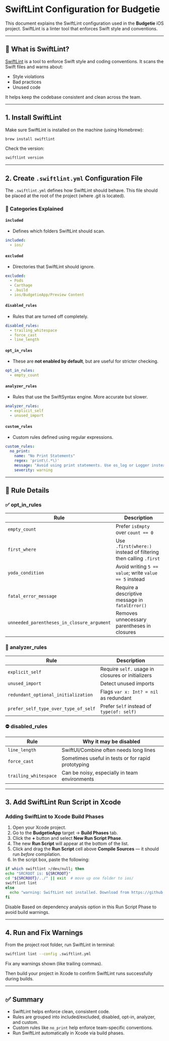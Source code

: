 # SwiftLint Configuration for Budgetie

This document explains the SwiftLint configuration used in the **Budgetie** iOS project. SwiftLint is a linter tool that enforces Swift style and conventions.

---

## 📄 What is SwiftLint?

[SwiftLint](https://github.com/realm/SwiftLint) is a tool to enforce Swift style and coding conventions. It scans the Swift files and warns about:
- Style violations
- Bad practices
- Unused code

It helps keep the codebase consistent and clean across the team.

---

## 1. Install SwiftLint

Make sure SwiftLint is installed on the machine (using Homebrew):
```bash
brew install swiftlint
```

Check the version:
```bash
swiftlint version
```

---

## 2. Create `.swiftlint.yml` Configuration File

The `.swiftlint.yml` defines how SwiftLint should behave.
This file should be placed at the root of the project (where .git is located).

### 🧩 Categories Explained

#### `included`
- Defines which folders SwiftLint should scan.
```yaml
included:
  - ios/
```

#### `excluded`
- Directories that SwiftLint should ignore.
```yaml
excluded:
  - Pods
  - Carthage
  - .build
  - ios/BudgetieApp/Preview Content
```

#### `disabled_rules`
- Rules that are turned off completely.
```yaml
disabled_rules:
  - trailing_whitespace
  - force_cast
  - line_length
```

#### `opt_in_rules`
- These are **not enabled by default**, but are useful for stricter checking.
```yaml
opt_in_rules:
  - empty_count
```

#### `analyzer_rules`
- Rules that use the SwiftSyntax engine. More accurate but slower.
```yaml
analyzer_rules:
  - explicit_self
  - unused_import
```

#### `custom_rules`
- Custom rules defined using regular expressions.
```yaml
custom_rules:
  no_print:
    name: "No Print Statements"
    regex: 'print\(.*\)'
    message: "Avoid using print statements. Use os_log or Logger instead."
    severity: warning
```

---

## 📌 Rule Details

### ✅ opt_in_rules
| Rule | Description |
|------|-------------|
| `empty_count` | Prefer `isEmpty` over `count == 0` |
| `first_where` | Use `.first(where:)` instead of filtering then calling `.first` |
| `yoda_condition` | Avoid writing `5 == value`; write `value == 5` instead |
| `fatal_error_message` | Require a descriptive message in `fatalError()` |
| `unneeded_parentheses_in_closure_argument` | Removes unnecessary parentheses in closures |

### 🧠 analyzer_rules
| Rule | Description |
|------|-------------|
| `explicit_self` | Require `self.` usage in closures or initializers |
| `unused_import` | Detect unused imports |
| `redundant_optional_initialization` | Flags `var x: Int? = nil` as redundant |
| `prefer_self_type_over_type_of_self` | Prefer `Self` instead of `type(of: self)` |

### ⛔ disabled_rules
| Rule | Why it may be disabled |
|------|------------------------|
| `line_length` | SwiftUI/Combine often needs long lines |
| `force_cast` | Sometimes useful in tests or for rapid prototyping |
| `trailing_whitespace` | Can be noisy, especially in team environments |

---


## 3. Add SwiftLint Run Script in Xcode

### Adding SwiftLint to Xcode Build Phases

1. Open your Xcode project.
2. Go to the **BudgetieApp** target → **Build Phases** tab.
3. Click the **+** button and select **New Run Script Phase**.
4. The new **Run Script** will appear at the bottom of the list.
5. Click and drag the **Run Script** cell above **Compile Sources** — it should run *before* compilation.
6. In the script box, paste the following:

```sh
if which swiftlint >/dev/null; then
echo "SRCROOT is: ${SRCROOT}"
cd "${SRCROOT}/../" || exit  # move up one folder to ios/
swiftlint lint
else
  echo "warning: SwiftLint not installed. Download from https://github.com/realm/SwiftLint"
fi
```

Disable Based on dependency analysis option in this Run Script Phase to avoid build warnings.

---

## 4. Run and Fix Warnings
From the project root folder, run SwiftLint in terminal:

```bash
swiftlint lint --config .swiftlint.yml
```

Fix any warnings shown (like trailing commas).

Then build your project in Xcode to confirm SwiftLint runs successfully during builds.

---

## ✅ Summary

- SwiftLint helps enforce clean, consistent code.
- Rules are grouped into included/excluded, disabled, opt-in, analyzer, and custom.
- Custom rules like `no_print` help enforce team-specific conventions.
- Run SwiftLint automatically in Xcode via build phases.
